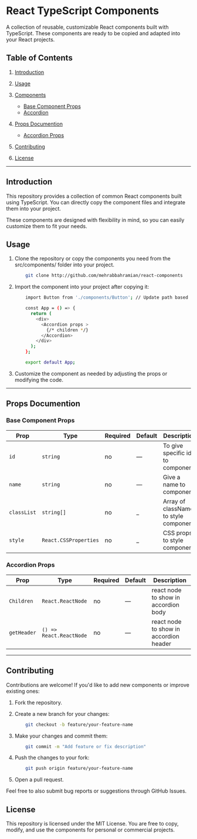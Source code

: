 # React TypeScript Components

<p>A collection of reusable, customizable React components built with TypeScript. These components are ready to be copied and adapted into your React projects.</p>

## Table of Contents

1. [Introduction](#introduction)

2. [Usage](#usage)

3. [Components](#components)
    - [Base Component Props](#base-component-props)
    - [Accordion](#accordion)

4. [Props Documention](#props-documention)
    - [Accordion Props](#accordion-props)

5. [Contributing](#contributing)

6. [License](#license)

---

## Introduction

<p>This repository provides a collection of common React components built using TypeScript. You can directly copy the component files and integrate them into your project.

These components are designed with flexibility in mind, so you can easily customize them to fit your needs.</p>

## Usage

1. Clone the repository or copy the components you need from the src/components/ folder into your project.
    ```bash
        git clone http://github.com/mehrabbahramian/react-components
    ```

2. Import the component into your project after copying it:
    ```bash
        import Button from './components/Button'; // Update path based on where you place the component

        const App = () => {
          return (
            <div>
              <Accordion props >
                {/* children */}
              </Accordion>
            </div>
          );
        };

        export default App;

    ```

3. Customize the component as needed by adjusting the props or modifying the code.

---

## Props Documention

### Base Component Props
| Prop      | Type              | Required | Default   | Description                       |
|-----------|-------------------|----------|-----------|-----------------------------------|
| `id`      | `string`          | no       | —         | To give specific id to component  |
| `name`    | `string`          | no       | —         | Give a name to component          |
| `classList`| `string[]`       | no       | _         | Array of classNames to style component|
| `style`   | `React.CSSProperties`| no    | _         | CSS props to style component      |

### Accordion Props
| Prop      | Type              | Required | Default   | Description                       |
|-----------|-------------------|----------|-----------|-----------------------------------|
| `Children`      | `React.ReactNode`| no       | —         | react node to show in accordion body|
| `getHeader`      | `() => React.ReactNode`| no| —         | react node to show in accordion header|

---

## Contributing

<p>Contributions are welcome! If you'd like to add new components or improve existing ones:</p>

1. Fork the repository.

2. Create a new branch for your changes:
    ```bash
        git checkout -b feature/your-feature-name
    ```

3. Make your changes and commit them:
    ```bash
        git commit -m "Add feature or fix description"
    ```

4. Push the changes to your fork:
    ```bash
        git push origin feature/your-feature-name
    ```

5. Open a pull request.

<p>Feel free to also submit bug reports or suggestions through GitHub Issues.</p>

## License

<p>This repository is licensed under the MIT License. You are free to copy, modify, and use the components for personal or commercial projects.</p>